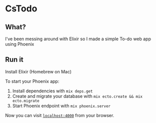 # CsTodo

## What?

I've been messing around with Elixir so I made a simple To-do web app using Phoenix

## Run it

Install Elixir (Homebrew on Mac)

To start your Phoenix app:

  1. Install dependencies with `mix deps.get`
  2. Create and migrate your database with `mix ecto.create && mix ecto.migrate`
  3. Start Phoenix endpoint with `mix phoenix.server`

Now you can visit [`localhost:4000`](http://localhost:4000) from your browser.

